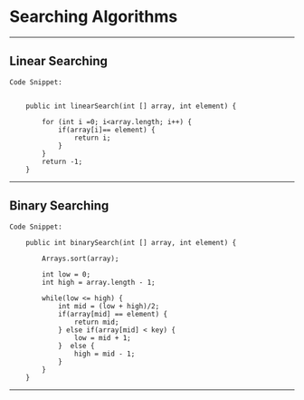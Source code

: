 # Searching Algorithms

----------------------------------------------------------------
## Linear Searching


	Code Snippet:
	
	
		public int linearSearch(int [] array, int element) {
			
			for (int i =0; i<array.length; i++) {
				if(array[i]== element) {
					return i;
				}
			}
			return -1;
		}

----------------------------------------------------------------
## Binary Searching

			
	Code Snippet:
	
		public int binarySearch(int [] array, int element) {
		
			Arrays.sort(array);
			
			int low = 0;
			int high = array.length - 1;
			
			while(low <= high) {
				int mid = (low + high)/2;
				if(array[mid] == element) {
					return mid;
				} else if(array[mid] < key) {
					low = mid + 1;
				}  else {
					high = mid - 1;
				}
			}
		}
		
----------------------------------------------------------------		
		
		
		
		
		
		
		
		
		
		
		
		
		
		
		
		
		
		
		
		
		
		
		
		
		
		